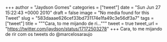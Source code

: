 
+++
author = "Jaydson Gomes"
categories = ["tweet"]
date = "Sun Jun 27 15:22:43 +0000 2010"
draft = false
image = "No media found for this Tweet"
slug = "583daaae626cef33bd731174e1fa49c3e56df3a7"
tags = ["tweet"]
title = """Cara, to me mijando de ri..."""
tweet = true
tweet_url = "https://twitter.com/jaydson/status/17172503278"
+++
Cara, to me mijando de rir com os tweets do @marcelosaraujo
